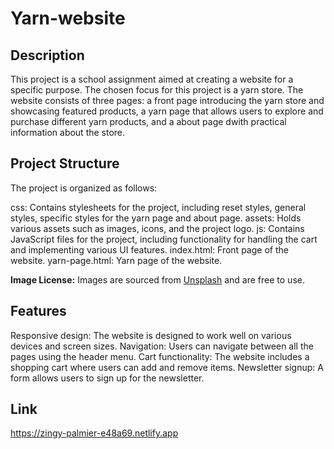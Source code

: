 # Yarn-website

## Description

This project is a school assignment aimed at creating a website for a specific purpose. The chosen focus for this project is a yarn store. The website consists of three pages: a front page introducing the yarn store and showcasing featured products, a yarn page that allows users to explore and purchase different yarn products, and a about page dwith practical information about the store.

## Project Structure

The project is organized as follows:

css: Contains stylesheets for the project, including reset styles, general styles, specific styles for the yarn page and about page.
assets: Holds various assets such as images, icons, and the project logo.
js: Contains JavaScript files for the project, including functionality for handling the cart and implementing various UI features.
index.html: Front page of the website.
yarn-page.html: Yarn page of the website.

**Image License:**
Images are sourced from [Unsplash](https://unsplash.com/) and are free to use.

## Features

Responsive design: The website is designed to work well on various devices and screen sizes.
Navigation: Users can navigate between all the pages using the header menu.
Cart functionality: The website includes a shopping cart where users can add and remove items.
Newsletter signup: A form allows users to sign up for the newsletter.

## Link

https://zingy-palmier-e48a69.netlify.app


